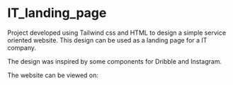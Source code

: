 # IT_landing_page
Project developed using Tailwind css and HTML to design a simple service oriented website. This design can be used as a landing page for a IT company.

The design was inspired by some components for Dribble and Instagram. 

The website can be viewed on: 
